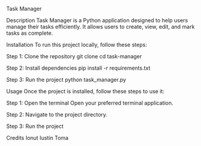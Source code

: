   Task Manager

Description
  Task Manager is a Python application designed to help users manage their tasks efficiently. It allows users to create, view, edit, and mark tasks as complete.

Installation
  To run this project locally, follow these steps:

Step 1: Clone the repository
  git clone <repository-url>
  cd task-manager

Step 2: Install dependencies
  pip install -r requirements.txt

Step 3: Run the project
  python task_manager.py

Usage
  Once the project is installed, follow these steps to use it:

  Step 1: Open the terminal
  Open your preferred terminal application.
  
  Step 2: Navigate to the project directory.
  
  Step 3: Run the project

Credits
  Ionut Iustin Toma
